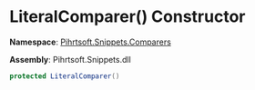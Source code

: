 # LiteralComparer\(\) Constructor

**Namespace**: [Pihrtsoft.Snippets.Comparers](../../README.md)

**Assembly**: Pihrtsoft\.Snippets\.dll

```csharp
protected LiteralComparer()
```

